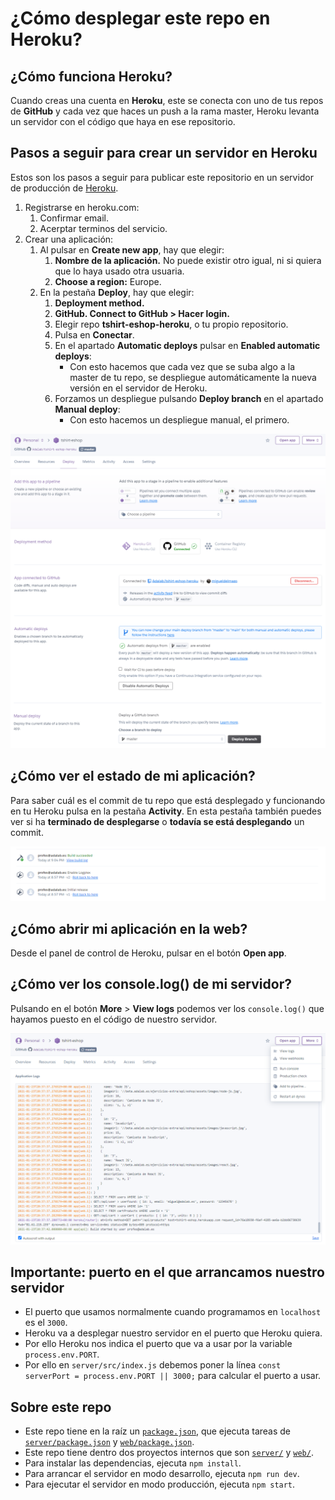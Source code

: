 
# ¿Cómo desplegar este repo en Heroku?

## ¿Cómo funciona Heroku?

Cuando creas una cuenta en **Heroku**, este se conecta con uno de tus repos de **GitHub** y cada vez que haces un push a la rama master, Heroku levanta un servidor con el código que haya en ese repositorio.

## Pasos a seguir para crear un servidor en Heroku

Estos son los pasos a seguir para publicar este repositorio en un servidor de producción de [Heroku](heroku.com).

1. Registrarse en heroku.com:
   1. Confirmar email.
   1. Acerptar terminos del servicio.
1. Crear una aplicación:
   1. Al pulsar en **Create new app**, hay que elegir:
      1. **Nombre de la aplicación.** No puede existir otro igual, ni si quiera que lo haya usado otra usuaria.
      1. **Choose a region:** Europe.
   1. En la pestaña **Deploy**, hay que elegir:
      1. **Deployment method.**
      1. **GitHub. Connect to GitHub > Hacer login.**
      1. Elegir repo **tshirt-eshop-heroku**, o tu propio repositorio.
      1. Pulsa en **Conectar**.
      1. En el apartado **Automatic deploys** pulsar en **Enabled automatic deploys**:
         - Con esto hacemos que cada vez que se suba algo a la master de tu repo, se despliegue automáticamente la nueva versión en el servidor de Heroku.
      1. Forzamos un despliegue pulsando **Deploy branch** en el apartado **Manual deploy**:
         - Con esto hacemos un despliegue manual, el primero.

![Configuración de este repo](./readme-deploy.png)

## ¿Cómo ver el estado de mi aplicación?

Para saber cuál es el commit de tu repo que está desplegado y funcionando en tu Heroku pulsa en la pestaña **Activity**. En esta pestaña también puedes ver si ha **terminado de desplegarse** o **todavía se está desplegando** un commit.

![Actividad de este repo](./readme-activity.png)

## ¿Cómo abrir mi aplicación en la web?

Desde el panel de control de Heroku, pulsar en el botón **Open app**.

## ¿Cómo ver los console.log() de mi servidor?

Pulsando en el botón **More** > **View logs** podemos ver los `console.log()` que hayamos puesto en el código de nuestro servidor.

![Logs de este repo](./readme-logs.png)

## Importante: puerto en el que arrancamos nuestro servidor

- El puerto que usamos normalmente cuando programamos en `localhost` es el `3000`.
- Heroku va a desplegar nuestro servidor en el puerto que Heroku quiera.
- Por ello Heroku nos indica el puerto que va a usar por la variable `process.env.PORT`.
- Por ello en `server/src/index.js` debemos poner la línea `const serverPort = process.env.PORT || 3000;` para calcular el puerto a usar.

## Sobre este repo

- Este repo tiene en la raíz un [`package.json`](./package.json), que ejecuta tareas de [`server/package.json`](server/package.json) y [`web/package.json`](web/package.json).
- Este repo tiene dentro dos proyectos internos que son [`server/`](server/) y [`web/`](web/).
- Para instalar las dependencias, ejecuta `npm install`.
- Para arrancar el servidor en modo desarrollo, ejecuta `npm run dev`.
- Para ejecutar el servidor en modo producción, ejecuta `npm start`.